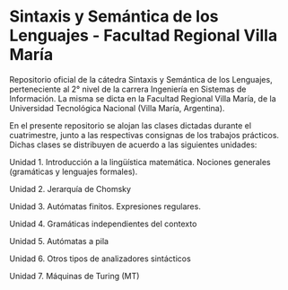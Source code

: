 ﻿# Sintaxis y Semántica de los Lenguajes - Facultad Regional Villa María


Repositorio oficial de la cátedra Sintaxis y Semántica de los Lenguajes, perteneciente al 2° nivel de la carrera Ingeniería en Sistemas de Información. La misma se dicta en la Facultad Regional Villa María, de la Universidad Tecnológica Nacional (Villa María, Argentina).

En el presente repositorio se alojan las clases dictadas durante el cuatrimestre, junto a las respectivas consignas de los trabajos prácticos. Dichas clases se distribuyen de acuerdo a las siguientes unidades:

Unidad 1. Introducción a la lingüística matemática. Nociones generales (gramáticas y lenguajes formales).

Unidad 2. Jerarquía de Chomsky

Unidad 3. Autómatas finitos. Expresiones regulares.

Unidad 4. Gramáticas independientes del contexto

Unidad 5. Autómatas a pila

Unidad 6. Otros tipos de analizadores sintácticos

Unidad 7. Máquinas de Turing (MT)
